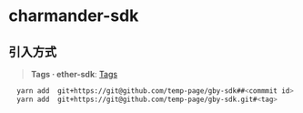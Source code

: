 # charmander-sdk

## 引入方式

> **Tags · ether-sdk**:
> [Tags](https://github.com/temp-page/gby-sdk/tags)

```bash
  yarn add  git+https://git@github.com/temp-page/gby-sdk##<commmit id>
  yarn add  git+https://git@github.com/temp-page/gby-sdk.git#<tag>
```
